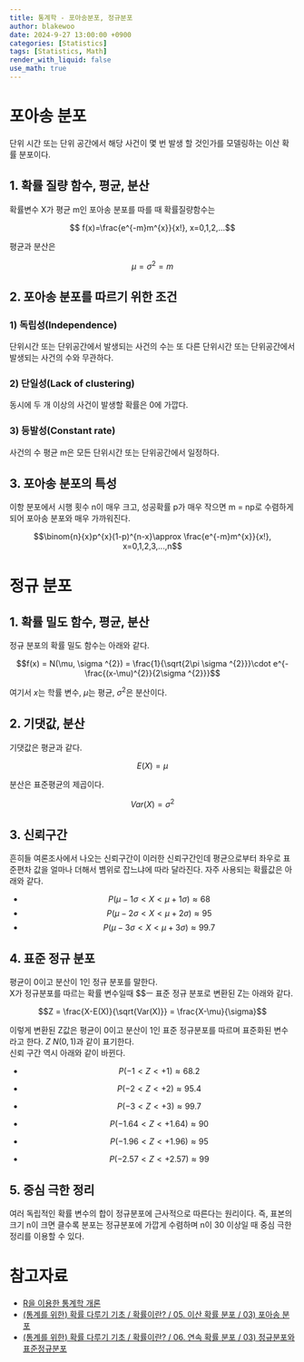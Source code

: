 ```yaml
---
title: 통계학 - 포아송분포, 정규분포
author: blakewoo
date: 2024-9-27 13:00:00 +0900
categories: [Statistics]
tags: [Statistics, Math]
render_with_liquid: false
use_math: true
---
```


# 포아송 분포
단위 시간 또는 단위 공간에서 해당 사건이 몇 번 발생 할 것인가를 모델링하는 이산 확률 분포이다.   

## 1. 확률 질량 함수, 평균, 분산
확률변수 X가 평균 m인 포아송 분포를 따를 때 확률질량함수는

$$ f(x)=\frac{e^{-m}m^{x}}{x!}, x=0,1,2,...$$

평균과 분산은 

$$\mu = \sigma ^{2} = m$$


## 2. 포아송 분포를 따르기 위한 조건

### 1) 독립성(Independence)
단위시간 또는 단위공간에서 발생되는 사건의 수는 또 다른 단위시간 또는 단위공간에서 발생되는
사건의 수와 무관하다.

### 2) 단일성(Lack of clustering)
동시에 두 개 이상의 사건이 발생할 확률은 0에 가깝다.

### 3) 등발성(Constant rate)
사건의 수 평균 m은 모든 단위시간 또는 단위공간에서 일정하다.


## 3. 포아송 분포의 특성
이항 분포에서 시행 횟수 n이 매우 크고, 성공확률 p가 매우 작으면 m = np로 수렴하게 되어
포아송 분포와 매우 가까워진다.

$$\binom{n}{x}p^{x}(1-p)^{n-x}\approx \frac{e^{-m}m^{x}}{x!}, x=0,1,2,3,...,n$$


# 정규 분포

## 1. 확률 밀도 함수, 평균, 분산
정규 분포의 확률 밀도 함수는 아래와 같다.

$$f(x) = N(\mu, \sigma ^{2}) = \frac{1}{\sqrt{2\pi \sigma ^{2}}}\cdot e^{-\frac{(x-\mu)^{2}}{2\sigma ^{2}}}$$

여기서 $x$는 학률 변수, $\mu$는 평균, $\sigma ^{2}$은 분산이다.

## 2. 기댓값, 분산
기댓값은 평균과 같다.

$$E(X)=\mu$$

분산은 표준평균의 제곱이다.

$$Var(X)=\sigma ^{2}$$

## 3. 신뢰구간
흔히들 여론조사에서 나오는 신뢰구간이 이러한 신뢰구간인데
평균으로부터 좌우로 표준편차 값을 얼마나 더해서 볌위로 잡느냐에 따라 달라진다.
자주 사용되는 확률값은 아래와 같다.

- $$P(\mu - 1\sigma < X < \mu + 1\sigma) \approx 68%$$
- $$P(\mu - 2\sigma < X < \mu + 2\sigma) \approx 95%$$
- $$P(\mu - 3\sigma < X < \mu + 3\sigma) \approx 99.7%$$

## 4. 표준 정규 분포
평균이 0이고 분산이 1인 정규 분포를 말한다.   
X가 정규분포를 따르는 확률 변수일때 $$ㅡ 표준 정규 분포로 변환된 Z는 아래와 같다.

$$Z = \frac{X-E(X)}{\sqrt{Var(X)}} = \frac{X-\mu}{\sigma}$$

이렇게 변환된 Z값은 평균이 0이고 분산이 1인 표준 정규분포를 따르며 표준화된 변수라고 한다.
$Z ~ N(0,1)$과 같이 표기한다.   
신뢰 구간 역시 아래와 같이 바뀐다.

- $$P(-1 < Z < +1) \approx 68.2%$$
- $$P(-2 < Z < +2) \approx 95.4%$$
- $$P(-3 < Z < +3) \approx 99.7%$$

- $$P(-1.64 < Z < +1.64) \approx 90%$$
- $$P(-1.96 < Z < +1.96) \approx 95%$$
- $$P(-2.57 < Z < +2.57) \approx 99%$$

## 5. 중심 극한 정리
여러 독립적인 확률 변수의 합이 정규분포에 근사적으로 따른다는 원리이다.
즉, 표본의 크기 n이 크면 클수록 분포는 정규분포에 가깝게 수렴하며
n이 30 이상일 때 중심 극한 정리를 이용할 수 있다.


# 참고자료
- [R을 이용한 통계학 개론](https://www.kmooc.kr/view/course/detail/5086?tm=20240914182522)
- [(통계를 위한) 확률 다루기 기초 / 확률이란? / 05. 이산 확률 분포 / 03) 포아송 분포](https://wikidocs.net/198739)
- [(통계를 위한) 확률 다루기 기초 / 확률이란? / 06. 연속 확률 분포 / 03) 정규분포와 표준정규분포](https://wikidocs.net/199016)
